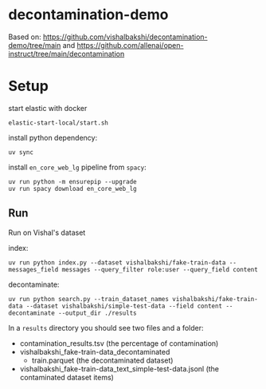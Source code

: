 # decontamination-demo

Based on: https://github.com/vishalbakshi/decontamination-demo/tree/main and https://github.com/allenai/open-instruct/tree/main/decontamination

# Setup
start elastic with docker
```
elastic-start-local/start.sh
```

install python dependency:
```
uv sync
```

install `en_core_web_lg` pipeline from `spacy`:

```
uv run python -m ensurepip --upgrade
uv run spacy download en_core_web_lg
```
## Run
Run on Vishal's dataset

index:
```
uv run python index.py --dataset vishalbakshi/fake-train-data --messages_field messages --query_filter role:user --query_field content 
```

decontaminate:
```
uv run python search.py --train_dataset_names vishalbakshi/fake-train-data --dataset vishalbakshi/simple-test-data --field content --decontaminate --output_dir ./results
```
In a `results` directory you should see two files and a folder:

- contamination_results.tsv (the percentage of contamination)
- vishalbakshi_fake-train-data_decontaminated
  - train.parquet (the decontaminated dataset)
- vishalbakshi_fake-train-data_text_simple-test-data.jsonl (the contaminated dataset items)

